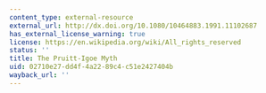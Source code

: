```yaml
---
content_type: external-resource
external_url: http://dx.doi.org/10.1080/10464883.1991.11102687
has_external_license_warning: true
license: https://en.wikipedia.org/wiki/All_rights_reserved
status: ''
title: The Pruitt-Igoe Myth
uid: 02710e27-dd4f-4a22-89c4-c51e2427404b
wayback_url: ''
---
```

